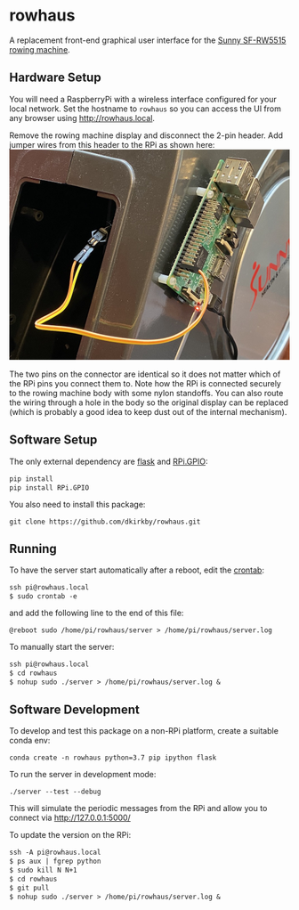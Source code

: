 # rowhaus

A replacement front-end graphical user interface for the [Sunny SF-RW5515 rowing machine](https://www.amazon.com/Sunny-Health-Fitness-Magnetic-SF-RW5515/dp/B017HSNIEW).

## Hardware Setup

You will need a RaspberryPi with a wireless interface configured for your local network. Set the hostname to `rowhaus` so you can access the UI from any browser using http://rowhaus.local.

Remove the rowing machine display and disconnect the 2-pin header. Add jumper wires from this header to the RPi as shown here:
![wiring diagram](static/rowhaus-wiring.jpg?raw=true)

The two pins on the connector are identical so it does not matter which of the RPi pins you connect them to. Note how the RPi is connected securely to the rowing machine body with some nylon standoffs. You can also route the wiring through a hole in the body so the original display can be replaced (which is probably a good idea to keep dust out of the internal mechanism).

## Software Setup

The only external dependency are [flask]() and [RPi.GPIO](https://sourceforge.net/p/raspberry-gpio-python/wiki/Home/):
```
pip install 
pip install RPi.GPIO
```
You also need to install this package:
```
git clone https://github.com/dkirkby/rowhaus.git
```

## Running

To have the server start automatically after a reboot, edit the [crontab](https://www.dexterindustries.com/howto/auto-run-python-programs-on-the-raspberry-pi/):
```
ssh pi@rowhaus.local
$ sudo crontab -e
```
and add the following line to the end of this file:
```
@reboot sudo /home/pi/rowhaus/server > /home/pi/rowhaus/server.log
```

To manually start the server:
```
ssh pi@rowhaus.local
$ cd rowhaus
$ nohup sudo ./server > /home/pi/rowhaus/server.log &
```

## Software Development

To develop and test this package on a non-RPi platform, create a suitable conda env:
```
conda create -n rowhaus python=3.7 pip ipython flask
```
To run the server in development mode:
```
./server --test --debug
```
This will simulate the periodic messages from the RPi and allow you to connect via http://127.0.0.1:5000/

To update the version on the RPi:
```
ssh -A pi@rowhaus.local
$ ps aux | fgrep python
$ sudo kill N N+1
$ cd rowhaus
$ git pull
$ nohup sudo ./server > /home/pi/rowhaus/server.log &
```
